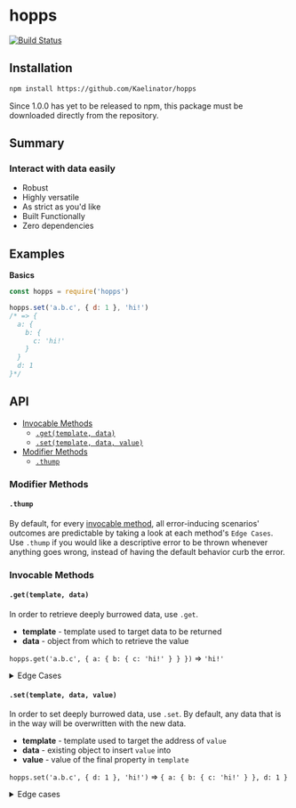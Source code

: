# hopps
[![Build Status](https://travis-ci.org/Kaelinator/hopps.svg?branch=master)](https://travis-ci.org/Kaelinator/hopps)

## Installation

```sh
npm install https://github.com/Kaelinator/hopps
```

Since 1.0.0 has yet to be released to npm, this package must be downloaded directly from the repository.

## Summary

### Interact with data easily

 - Robust
 - Highly versatile
 - As strict as you'd like
 - Built Functionally
 - Zero dependencies

## Examples

**Basics**

```javascript
const hopps = require('hopps')

hopps.set('a.b.c', { d: 1 }, 'hi!') 
/* => {
  a: {
    b: {
      c: 'hi!'
    }
  }
  d: 1
}*/
```

## API

 * [Invocable Methods](#invocable-methods)
   * [`.get(template, data)`](#gettemplate-data)
   * [`.set(template, data, value)`](#settemplate-data-value)
 * [Modifier Methods](#modifier-methods)
   * [`.thump`](#thump)

### Modifier Methods

#### `.thump`

By default, for every [invocable method](#invocable-methods), all error-inducing scenarios' outcomes are predictable by taking a look at each method's `Edge Cases`. Use `.thump` if you would like a descriptive error to be thrown whenever anything goes wrong, instead of having the default behavior curb the error.

### Invocable Methods

#### `.get(template, data)`

In order to retrieve deeply burrowed data, use `.get`.

 - **template** - template used to target data to be returned
 - **data** - object from which to retrieve the value

`hopps.get('a.b.c', { a: { b: { c: 'hi!' } } })` => `'hi!'`

<details>
  <summary>Edge Cases</summary>

  - <details>
    <summary>If `template` is not of type `string` or `array`</summary>

    **Default:**
    `data` is returned unchanged.
    `hopps.get(42, { a: 'carrot' })` => `{ a: 'carrot' }`

    **With `.thump`:**
    A `TypeError` is thrown.
    `hopps.thump.get(42, { a: 'carrot' })` => `TypeError: template must be of type string or array, recieved number.`
    </details>

  - <details>
    <summary>If the address specified by `template` does not exist (this includes non-object `data` values)</summary>

    **Default:**
    `undefined` is returned.
    `hopps.get('a.b', { a: { c: 1 } })` => `undefined`

    **With `.thump`:**
    A `TypeError` is thrown.
    `hopps.thump.get('a.b.c', { a: { e: 1 } })` => `TypeError: Address a.b is not an object`
    </details>
</details>

#### `.set(template, data, value)`

In order to set deeply burrowed data, use `.set`. By default, any data that is in the way will be overwritten with the new data.

 - **template** - template used to target the address of `value`
 - **data** - existing object to insert `value` into
 - **value** - value of the final property in `template`

`hopps.set('a.b.c', { d: 1 }, 'hi!')` => `{ a: { b: { c: 'hi!' } }, d: 1 }`

<details>
  <summary>Edge cases</summary>

  - <details>
    <summary>If `template` is not of type `string` or `array`</summary>

    **Default:**
    `data` is returned unchanged.
    `hopps.set(42, { a: 'carrot' }, 'hi!')` => `{ a: 'carrot' }`

    **With `.thump`:**
    A `TypeError` is thrown.
    `hopps.thump.set(42, { a: 'carrot' }, 'hi!')` => `TypeError: template must be of type string or array, recieved number.`
    </details>

  - <details>
    <summary>If `data` is not of type `object`</summary>

    **Default:**
    An empty object is used in place, so that the insertion may take place.
    `hopps.set('a.b.c', null, 'hi!')` => `{ a: { b: { c: 'hi!' } } }`

    **With `.thump`:**
    A `TypeError` is thrown.
    `hopps.thump.set('a.b.c', null, 'hi!')` => `TypeError: data must be an object, recieved null.`
    </details>

  - <details>
    <summary>If `value` is undefined</summary>

    **Default:**
    `value` is set to undefined.
    `hopps.set('a.b', {}, undefined)` => `{ a: { b: undefined } }`

    **With `.thump`:**
    A `TypeError` is thrown.
    `hopps.thump.set('a.b', {}, undefined)` => `TypeError: value must be specified, recieved undefined.`
    </details>
</details>